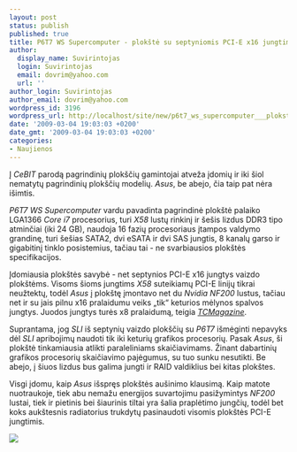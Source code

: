 ```yaml
---
layout: post
status: publish
published: true
title: P6T7 WS Supercomputer - plokštė su septyniomis PCI-E x16 jungtimis
author:
  display_name: Suvirintojas
  login: Suvirintojas
  email: dovrim@yahoo.com
  url: ''
author_login: Suvirintojas
author_email: dovrim@yahoo.com
wordpress_id: 3196
wordpress_url: http://localhost/site/new/p6t7_ws_supercomputer___plokste_su_septyniomis_pci_e_x16_jungtimis/
date: '2009-03-04 19:03:03 +0200'
date_gmt: '2009-03-04 19:03:03 +0200'
categories:
- Naujienos
---
```

<p>Į <i>CeBIT</i> parodą pagrindinių plokščių gamintojai atveža įdomių ir iki šiol nematytų pagrindinių plokščių modelių. <i>Asus</i>, be abejo, čia taip pat nėra išimtis.</p>
<p><i>P6T7 WS Supercomputer</i> vardu pavadinta pagrindinė plokštė palaiko LGA1366 <i>Core i7</i> procesorius, turi <i>X58</i> lustų rinkinį ir šešis lizdus DDR3 tipo atminčiai (iki 24 GB), naudoja 16 fazių procesoriaus įtampos valdymo grandinę, turi šešias SATA2, dvi eSATA ir dvi SAS jungtis, 8 kanalų garso ir gigabitinį tinklo posistemius, tačiau tai - ne svarbiausios plokštės specifikacijos.</p>
<p>Įdomiausia plokštės savybė - net septynios PCI-E x16 jungtys vaizdo plokštėms. Visoms šioms jungtims <i>X58</i> suteikiamų PCI-E linijų tikrai neužtektų, todėl <i>Asus</i> į plokštę įmontavo net du <i>Nvidia NF200</i> lustus, tačiau net ir su jais pilnu x16 pralaidumu veiks „tik“ keturios mėlynos spalvos jungtys. Juodos jungtys turės x8 pralaidumą, teigia <a class="ns" href="http://www.tcmagazine.com/comments.php?shownews=24995&catid=2"><i>TCMagazine</i></a>.</p>
<p>Suprantama, jog <i>SLI</i> iš septynių vaizdo plokščių su <i>P6T7</i> išmėginti nepavyks dėl <i>SLI</i> apribojimų naudoti tik iki keturių grafikos procesorių. Pasak <i>Asus</i>, ši plokštė tinkamiausia atlikti paraleliniams skaičiavimams. Žinant dabartinių grafikos procesorių skaičiavimo pajėgumus, su tuo sunku nesutikti. Be abejo, į šiuos lizdus bus galima jungti ir RAID valdiklius bei kitas plokštes.</p>
<p>Visgi įdomu, kaip <i>Asus</i> išspręs plokštės aušinimo klausimą. Kaip matote nuotraukoje, tiek abu nemažu energijos suvartojimu pasižymintys <i>NF200</i> lustai, tiek ir pietinis bei šiaurinis tiltai yra šalia praplėtimo jungčių, todėl bet koks aukštesnis radiatorius trukdytų pasinaudoti visomis plokštės PCI-E jungtimis.</p>
<p><img src="http://svarke.technews.lt/asus7pcie.jpg" /></p>

